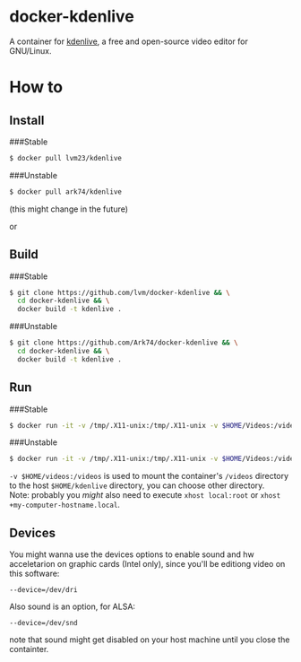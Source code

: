 # docker-kdenlive

A container for [kdenlive](https://kdenlive.org/), a free and open-source video editor for GNU/Linux.

# How to 

## Install

###Stable
```bash
$ docker pull lvm23/kdenlive
```
###Unstable
```bash
$ docker pull ark74/kdenlive
```
(this might change in the future)

or 
## Build

###Stable
```bash
$ git clone https://github.com/lvm/docker-kdenlive && \
  cd docker-kdenlive && \
  docker build -t kdenlive .
```

###Unstable
```bash
$ git clone https://github.com/Ark74/docker-kdenlive && \
  cd docker-kdenlive && \
  docker build -t kdenlive .
```

## Run


###Stable
```bash
$ docker run -it -v /tmp/.X11-unix:/tmp/.X11-unix -v $HOME/Videos:/videos -e DISPLAY=unix$DISPLAY --name knl kml2/kdenlive
```

###Unstable
```bash
$ docker run -it -v /tmp/.X11-unix:/tmp/.X11-unix -v $HOME/Videos:/videos -e DISPLAY=unix$DISPLAY --name knl ark74/kdenlive
```
  

`-v $HOME/videos:/videos` is used to mount the container's `/videos` directory to the host `$HOME/kdenlive` directory, you can choose other directory.    
Note: probably you *might* also need to execute `xhost local:root` or `xhost +my-computer-hostname.local`.

## Devices
You might wanna use the devices options to enable sound and hw acceletarion on graphic cards (Intel only), since you'll be editiong video on this software:

 `--device=/dev/dri`
 
Also sound is an option, for ALSA:

 `--device=/dev/snd`
 
note that sound might get disabled on your host machine until you close the containter.
